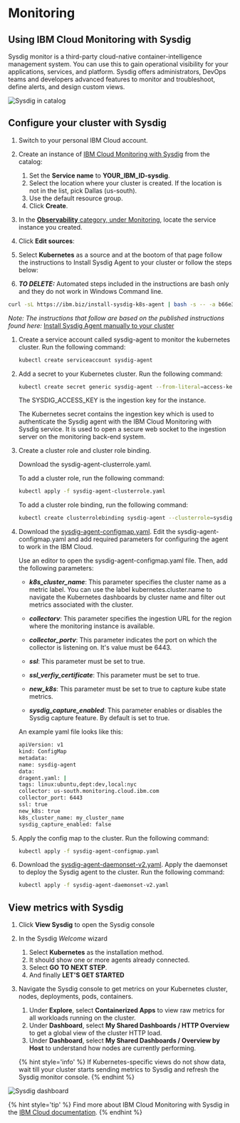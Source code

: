 # Monitoring

<!-- ## Using Grafana

Metrics for standard clusters are located in the IBM Cloud account that was logged in to when the Kubernetes cluster was created. If you specified an IBM Cloud space when you created the cluster, then metrics are located in that space. Container metrics are collected automatically for all containers that are deployed in a cluster. These metrics are sent and are made available through Grafana.

1. To view **metrics**, navigate to [clusters](https://cloud.ibm.com/containers-kubernetes/clusters) and select the appropriate **location** to see your cluster.
2. Next to **Metrics**, click **View**. This should launch Grafana in a new tab.
3. In the top right corner, click on your username and choose **Domain**: **account** and select your **Account**.
4. Click on **Home** and select the **ClusterMonitoringDashboard_V5** dashboard that has been pre-defined.
5. Select the region value where your cluster was created next to **Region** and select your cluster name next to **Cluster**.
   ![](images/grafana_region_cluster.png)
6. In a different window, visit your application URL and refresh the page several times to generate some load.
7. Refresh your Grafana dashboard to see the updated metrics.
   ![](images/grafana.png) -->

## Using IBM Cloud Monitoring with Sysdig

Sysdig monitor is a third-party cloud-native container-intelligence management system. You can use this to gain operational visibility for your applications, services, and platform. Sysdig offers administrators, DevOps teams and developers advanced features to monitor and troubleshoot, define alerts, and design custom views.

![Sysdig in catalog](./images/observability-monitoring-sysdig-catalog.png)

## Configure your cluster with Sysdig

1. Switch to your personal IBM Cloud account.
1. Create an instance of [IBM Cloud Monitoring with Sysdig](https://cloud.ibm.com/observe/monitoring/create) from the catalog:
   1. Set the **Service name** to **YOUR_IBM_ID-sysdig**.
   1. Select the location where your cluster is created. If the location is not in the list, pick Dallas (us-south).
   1. Use the default resource group.
   1. Click **Create**.
1. In the [**Observability** category, under Monitoring](https://cloud.ibm.com/observe/monitoring), locate the service instance you created.
1. Click **Edit sources**:
1. Select **Kubernetes** as a source and at the bootom of that page follow the instructions to Install Sysdig Agent to your cluster or follow the steps below:

1. ***TO DELETE:*** Automated steps included in the instructions are bash only and they do not work in Windows Command line. 
```sh
curl -sL https://ibm.biz/install-sysdig-k8s-agent | bash -s -- -a b66e3139-b40a-46bc-af17-615dceedfdd0 -c ingest.us-south.monitoring.cloud.ibm.com -ac 'sysdig_capture_enabled: false'
```
*Note: The instructions that follow are based on the published instructions found here:* [Install Sysdig Agent manually to your cluster](https://cloud.ibm.com/docs/services/Monitoring-with-Sysdig/config_agent.html#kube_manually)

1. Create a service account called sysdig-agent to monitor the kubernetes cluster. Run the following command:

    ```sh
    kubectl create serviceaccount sysdig-agent
    ```

1. Add a secret to your Kubernetes cluster. Run the following command:
    ```sh
    kubectl create secret generic sysdig-agent --from-literal=access-key=SYSDIG_ACCESS_KEY
    ```
    The SYSDIG_ACCESS_KEY is the ingestion key for the instance.

    The Kubernetes secret contains the ingestion key which is used to authenticate the Sysdig agent with the IBM Cloud Monitoring with Sysdig service. It is used to open a secure web socket to the ingestion server on the monitoring back-end system.

1. Create a cluster role and cluster role binding.

    Download the sysdig-agent-clusterrole.yaml.

    To add a cluster role, run the following command:
    ```sh
    kubectl apply -f sysdig-agent-clusterrole.yaml
    ```
    To add a cluster role binding, run the following command:
    ```sh
    kubectl create clusterrolebinding sysdig-agent --clusterrole=sysdig-agent --serviceaccount=default:sysdig-agent
    ```

1. Download the [sysdig-agent-configmap.yaml](https://raw.githubusercontent.com/draios/sysdig-cloud-scripts/master/agent_deploy/kubernetes/sysdig-agent-configmap.yaml).
    Edit the sysdig-agent-configmap.yaml and add required parameters for configuring the agent to work in the IBM Cloud.

    Use an editor to open the sysdig-agent-configmap.yaml file. Then, add the following parameters:

    - ***k8s_cluster_name***: This parameter specifies the cluster name as a metric label. You can use the label kubernetes.cluster.name to navigate the Kubernetes dashboards by cluster name and filter out metrics associated with the cluster.

    - ***collectorv***: This parameter specifies the ingestion URL for the region where the monitoring instance is available.

    - ***collector_portv***: This parameter indicates the port on which the collector is listening on. It's value must be 6443.

    - ***ssl***: This parameter must be set to true.

    - ***ssl_verfiy_certificate***: This parameter must be set to true.

    - ***new_k8s***: This parameter must be set to true to capture kube state metrics.

    - ***sysdig_capture_enabled***: This parameter enables or disables the Sysdig capture feature. By default is set to true. 

    An example yaml file looks like this:

    ```sh
    apiVersion: v1
    kind: ConfigMap
    metadata:
    name: sysdig-agent
    data:
    dragent.yaml: |
    tags: linux:ubuntu,dept:dev,local:nyc
    collector: us-south.monitoring.cloud.ibm.com
    collector_port: 6443
    ssl: true
    new_k8s: true
    k8s_cluster_name: my_cluster_name
    sysdig_capture_enabled: false
    ```
1. Apply the config map to the cluster. Run the following command:
    ```sh
    kubectl apply -f sysdig-agent-configmap.yaml
    ```

1. Download the [sysdig-agent-daemonset-v2.yaml](https://raw.githubusercontent.com/draios/sysdig-cloud-scripts/master/agent_deploy/kubernetes/sysdig-agent-daemonset-v2.yaml).  Apply the daemonset to deploy the Sysdig agent to the cluster. Run the following command:
    ```sh
    kubectl apply -f sysdig-agent-daemonset-v2.yaml
    ```

## View metrics with Sysdig

1. Click **View Sysdig** to open the Sysdig console
1. In the Sysdig _Welcome_ wizard
   1. Select **Kubernetes** as the installation method.
   1. It should show one or more agents already connected.
   1. Select **GO TO NEXT STEP**.
   1. And finally **LET'S GET STARTED**
1. Navigate the Sysdig console to get metrics on your Kubernetes cluster, nodes, deployments, pods, containers.
   1. Under **Explore**, select **Containerized Apps** to view raw metrics for all workloads running on the cluster.
   1. Under **Dashboard**, select **My Shared Dashboards / HTTP Overview** to get a global view of the cluster HTTP load.
   1. Under **Dashboard**, select **My Shared Dashboards / Overview by Host** to understand how nodes are currently performing.

   {% hint style='info' %}
   If Kubernetes-specific views do not show data, wait till your cluster starts sending metrics to Sysdig and refresh the Sysdig monitor console.
   {% endhint %}

![Sysdig dashboard](./images/observability-monitoring-sysdig.png)

{% hint style='tip' %}
Find more about IBM Cloud Monitoring with Sysdig in the [IBM Cloud documentation](https://cloud.ibm.com/docs/services/Monitoring-with-Sysdig/index.html#getting-started).
{% endhint %}
